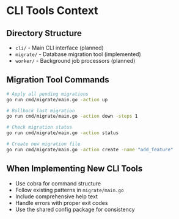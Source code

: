 # CLI Tools Context

## Directory Structure
- `cli/` - Main CLI interface (planned)
- `migrate/` - Database migration tool (implemented)
- `worker/` - Background job processors (planned)

## Migration Tool Commands
```bash
# Apply all pending migrations
go run cmd/migrate/main.go -action up

# Rollback last migration
go run cmd/migrate/main.go -action down -steps 1

# Check migration status
go run cmd/migrate/main.go -action status

# Create new migration file
go run cmd/migrate/main.go -action create -name "add_feature"
```

## When Implementing New CLI Tools
- Use cobra for command structure
- Follow existing patterns in `migrate/main.go`
- Include comprehensive help text
- Handle errors with proper exit codes
- Use the shared config package for consistency